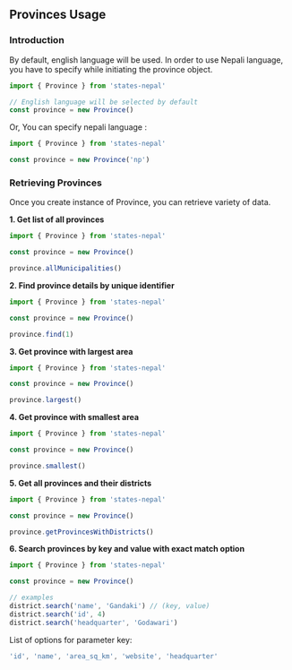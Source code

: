 ## Provinces Usage

### Introduction

By default, english language will be used. In order to use Nepali language, you have to specify while initiating the province object.

```js
import { Province } from 'states-nepal'

// English language will be selected by default
const province = new Province()
```

Or, You can specify nepali language :

```js
import { Province } from 'states-nepal'

const province = new Province('np')
```

### Retrieving Provinces

Once you create instance of Province, you can retrieve variety of data.

**1. Get list of all provinces**

```js
import { Province } from 'states-nepal'

const province = new Province()

province.allMunicipalities()
```

**2. Find province details by unique identifier**

```js
import { Province } from 'states-nepal'

const province = new Province()

province.find(1)
```

**3. Get province with largest area**

```js
import { Province } from 'states-nepal'

const province = new Province()

province.largest()
```

**4. Get province with smallest area**

```js
import { Province } from 'states-nepal'

const province = new Province()

province.smallest()
```

**5. Get all provinces and their districts**

```js
import { Province } from 'states-nepal'

const province = new Province()

province.getProvincesWithDistricts()
```

**6. Search provinces by key and value with exact match option**

```js
import { Province } from 'states-nepal'

const province = new Province()

// examples
district.search('name', 'Gandaki') // (key, value)
district.search('id', 4)
district.search('headquarter', 'Godawari')
```

List of options for parameter key:

```js
'id', 'name', 'area_sq_km', 'website', 'headquarter'
```

